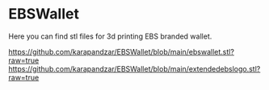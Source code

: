 # EBSWallet

Here you can find stl files for 3d printing EBS branded wallet.

https://github.com/karapandzar/EBSWallet/blob/main/ebswallet.stl?raw=true
https://github.com/karapandzar/EBSWallet/blob/main/extendedebslogo.stl?raw=true
